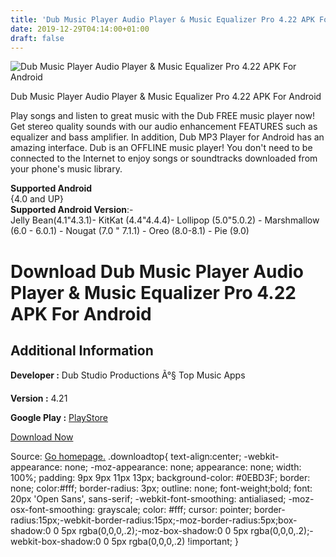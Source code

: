 ```yaml
---
title: 'Dub Music Player Audio Player & Music Equalizer Pro 4.22 APK For Android'
date: 2019-12-29T04:14:00+01:00
draft: false
---
```


![Dub Music Player Audio Player & Music Equalizer Pro 4.22 APK For Android](https://i1.wp.com/apkhome.net/wp-content/uploads/2019/12/Dub-Music-Player-Audio-Player-Music-Equalizer-Pro-4.22.png "Dub Music Player Audio Player & Music Equalizer Pro 4.22 APK For Android")

  

Dub Music Player Audio Player & Music Equalizer Pro 4.22 APK For Android

Play songs and listen to great music with the Dub FREE music player now! Get stereo quality sounds with our audio enhancement FEATURES such as equalizer and bass amplifier. In addition, Dub MP3 Player for Android has an amazing interface. Dub is an OFFLINE music player! You don't need to be connected to the Internet to enjoy songs or soundtracks downloaded from your phone's music library.

**Supported Android**  
{4.0 and UP}  
**Supported Android Version**:-  
Jelly Bean(4.1"4.3.1)- KitKat (4.4"4.4.4)- Lollipop (5.0"5.0.2) - Marshmallow (6.0 - 6.0.1) - Nougat (7.0 " 7.1.1) - Oreo (8.0-8.1) - Pie (9.0)

Download Dub Music Player Audio Player & Music Equalizer Pro 4.22 APK For Android
=================================================================================

Additional Information
----------------------

**Developer :** Dub Studio Productions Ã°§ Top Music Apps

**Version :** 4.21

**Google Play :** [PlayStore](https://play.google.com/store/apps/details?id=hr.palamida&hl=en)

  

[Download Now](https://store4app.co/post/dub-music-player-audio-player-amp-music-equalizer-pro-4-22-apk-for-android_1577544722)

  
Source: [Go homepage.](https://store4app.co/post/dub-music-player-audio-player-amp-music-equalizer-pro-4-22-apk-for-android_1577544722) .downloadtop{ text-align:center; -webkit-appearance: none; -moz-appearance: none; appearance: none; width: 100%; padding: 9px 9px 11px 13px; background-color: #0EBD3F; border: none; color:#fff; border-radius: 3px; outline: none; font-weight;bold; font: 20px 'Open Sans', sans-serif; -webkit-font-smoothing: antialiased; -moz-osx-font-smoothing: grayscale; color: #fff; cursor: pointer; border-radius:15px;-webkit-border-radius:15px;-moz-border-radius:5px;box-shadow:0 0 5px rgba(0,0,0,.2);-moz-box-shadow:0 0 5px rgba(0,0,0,.2);-webkit-box-shadow:0 0 5px rgba(0,0,0,.2) !important; }
